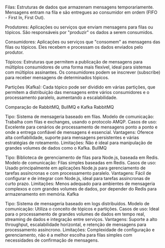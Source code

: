 

Filas: Estruturas de dados que armazenam mensagens temporariamente. Mensagens entram na fila e são entregues ao consumidor em ordem (FIFO - First In, First Out).

Produtores: Aplicações ou serviços que enviam mensagens para filas ou tópicos. São responsáveis por "produzir" os dados a serem consumidos.

Consumidores: Aplicações ou serviços que "consomem" as mensagens das filas ou tópicos. Eles recebem e processam os dados enviados pelo produtor.

Tópicos: Estruturas que permitem a publicação de mensagens para múltiplos consumidores de uma forma mais flexível, ideal para sistemas com múltiplos assinantes. Os consumidores podem se inscrever (subscribe) para receber mensagens de determinados tópicos.

Partições (Kafka): Cada tópico pode ser dividido em várias partições, que permitem a distribuição das mensagens entre vários consumidores e o processamento paralelo, aumentando a escalabilidade.

Comparação de RabbitMQ, BullMQ e Kafka
RabbitMQ

Tipo: Sistema de mensageria baseado em filas.
Modelo de comunicação: Trabalha com filas e exchanges, usando o protocolo AMQP.
Casos de uso: Excelente para cenários de processamento de mensagens ponto a ponto e onde a entrega confiável de mensagens é essencial.
Vantagens: Oferece alta confiabilidade, suporte para mensagens persistentes e várias estratégias de roteamento.
Limitações: Não é ideal para manipulação de grandes volumes de dados como o Kafka.
BullMQ

Tipo: Biblioteca de gerenciamento de filas para Node.js, baseada em Redis.
Modelo de comunicação: Filas simples baseadas em Redis.
Casos de uso: Usado principalmente em aplicações Node.js para gerenciamento de tarefas assíncronas e com processamento paralelo.
Vantagens: Fácil de configurar e de integrar com Node.js, ideal para tarefas assíncronas de curto prazo.
Limitações: Menos adequado para ambientes de mensageria complexos e com grandes volumes de dados, por depender do Redis para armazenamento em memória.
Kafka

Tipo: Sistema de mensageria baseado em logs distribuídos.
Modelo de comunicação: Utiliza o conceito de tópicos e partições.
Casos de uso: Ideal para o processamento de grandes volumes de dados em tempo real, streaming de dados e integração entre serviços.
Vantagens: Suporte a alto throughput, escalabilidade horizontal, e retenção de mensagens para processamento assíncrono.
Limitações: Complexidade de configuração e gerenciamento, não é a melhor escolha para filas simples com necessidades de confirmação de mensagens.
